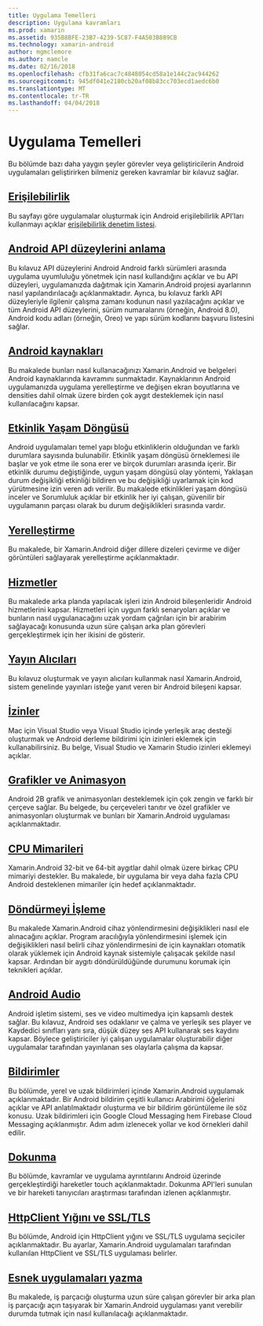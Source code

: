 ```yaml
---
title: Uygulama Temelleri
description: Uygulama kavramları
ms.prod: xamarin
ms.assetid: 935B8BFE-23B7-4239-5C87-F4A503B889CB
ms.technology: xamarin-android
author: mgmclemore
ms.author: mamcle
ms.date: 02/16/2018
ms.openlocfilehash: cfb31fa6cac7c4848054cd58a1e144c2ac944262
ms.sourcegitcommit: 945df041e2180cb20af08b83cc703ecd1aedc6b0
ms.translationtype: MT
ms.contentlocale: tr-TR
ms.lasthandoff: 04/04/2018
---
```

# <a name="application-fundamentals"></a>Uygulama Temelleri

Bu bölümde bazı daha yaygın şeyler görevler veya geliştiricilerin Android uygulamaları geliştirirken bilmeniz gereken kavramlar bir kılavuz sağlar.

## <a name="accessibilityandroidapp-fundamentalsaccessibilitymd"></a>[Erişilebilirlik](~/android/app-fundamentals/accessibility.md)

Bu sayfayı göre uygulamalar oluşturmak için Android erişilebilirlik API'ları kullanmayı açıklar [erişilebilirlik denetim listesi](~/cross-platform/app-fundamentals/accessibility.md).

##  <a name="understanding-android-api-levelsandroidapp-fundamentalsandroid-api-levelsmd"></a>[Android API düzeylerini anlama](~/android/app-fundamentals/android-api-levels.md)

Bu kılavuz API düzeylerini Android Android farklı sürümleri arasında uygulama uyumluluğu yönetmek için nasıl kullandığını açıklar ve bu API düzeyleri, uygulamanızda dağıtmak için Xamarin.Android projesi ayarlarının nasıl yapılandırılacağı açıklanmaktadır. Ayrıca, bu kılavuz farklı API düzeyleriyle ilgilenir çalışma zamanı kodunun nasıl yazılacağını açıklar ve tüm Android API düzeylerini, sürüm numaralarını (örneğin, Android 8.0), Android kodu adları (örneğin, Oreo) ve yapı sürüm kodlarını başvuru listesini sağlar.



##  <a name="resources-in-androidandroidapp-fundamentalsresources-in-androidindexmd"></a>[Android kaynakları](~/android/app-fundamentals/resources-in-android/index.md)

Bu makalede bunları nasıl kullanacağınızı Xamarin.Android ve belgeleri Android kaynaklarında kavramını sunmaktadır. Kaynaklarının Android uygulamanızda uygulama yerelleştirme ve değişen ekran boyutlarına ve densities dahil olmak üzere birden çok aygıt desteklemek için nasıl kullanılacağını kapsar.




##  <a name="activity-lifecycleandroidapp-fundamentalsactivity-lifecycleindexmd"></a>[Etkinlik Yaşam Döngüsü](~/android/app-fundamentals/activity-lifecycle/index.md)

Android uygulamaları temel yapı bloğu etkinliklerin olduğundan ve farklı durumlara sayısında bulunabilir. Etkinlik yaşam döngüsü örneklemesi ile başlar ve yok etme ile sona erer ve birçok durumları arasında içerir. Bir etkinlik durumu değiştiğinde, uygun yaşam döngüsü olay yöntemi, Yaklaşan durum değişikliği etkinliği bildiren ve bu değişikliği uyarlamak için kod yürütmesine izin veren adı verilir. Bu makalede etkinlikleri yaşam döngüsü inceler ve Sorumluluk açıklar bir etkinlik her iyi çalışan, güvenilir bir uygulamanın parçası olarak bu durum değişiklikleri sırasında vardır.

##  <a name="localizationandroidapp-fundamentalslocalizationmd"></a>[Yerelleştirme](~/android/app-fundamentals/localization.md)

Bu makalede, bir Xamarin.Android diğer dillere dizeleri çevirme ve diğer görüntüleri sağlayarak yerelleştirme açıklanmaktadır.

## <a name="servicesandroidapp-fundamentalsservicesindexmd"></a>[Hizmetler](~/android/app-fundamentals/services/index.md)

Bu makalede arka planda yapılacak işleri izin Android bileşenleridir Android hizmetlerini kapsar. Hizmetleri için uygun farklı senaryoları açıklar ve bunların nasıl uygulanacağını uzak yordam çağrıları için bir arabirim sağlayacağı konusunda uzun süre çalışan arka plan görevleri gerçekleştirmek için her ikisini de gösterir.

## <a name="broadcast-receiversandroidapp-fundamentalsbroadcast-receiversmd"></a>[Yayın Alıcıları](~/android/app-fundamentals/broadcast-receivers.md)

Bu kılavuz oluşturmak ve yayın alıcıları kullanmak nasıl Xamarin.Android, sistem genelinde yayınları isteğe yanıt veren bir Android bileşeni kapsar.



##  <a name="permissionsandroidapp-fundamentalspermissionsmd"></a>[İzinler](~/android/app-fundamentals/permissions.md)

Mac için Visual Studio veya Visual Studio içinde yerleşik araç desteği oluşturmak ve Android derleme bildirimi için izinleri eklemek için kullanabilirsiniz. Bu belge, Visual Studio ve Xamarin Studio izinleri eklemeyi açıklar.



##  <a name="graphics-and-animationandroidapp-fundamentalsgraphics-and-animationmd"></a>[Grafikler ve Animasyon](~/android/app-fundamentals/graphics-and-animation.md)

Android 2B grafik ve animasyonları desteklemek için çok zengin ve farklı bir çerçeve sağlar. Bu belgede, bu çerçeveleri tanıtır ve özel grafikler ve animasyonları oluşturmak ve bunları bir Xamarin.Android uygulaması açıklanmaktadır.


##  <a name="cpu-architecturesandroidapp-fundamentalscpu-architecturesmd"></a>[CPU Mimarileri](~/android/app-fundamentals/cpu-architectures.md)

Xamarin.Android 32-bit ve 64-bit aygıtlar dahil olmak üzere birkaç CPU mimariyi destekler. Bu makalede, bir uygulama bir veya daha fazla CPU Android desteklenen mimariler için hedef açıklanmaktadır.




##  <a name="handling-rotationandroidapp-fundamentalshandling-rotationmd"></a>[Döndürmeyi İşleme](~/android/app-fundamentals/handling-rotation.md)

Bu makalede Xamarin.Android cihaz yönlendirmesini değişiklikleri nasıl ele alınacağını açıklar. Program aracılığıyla yönlendirmesini işlemek için değişiklikleri nasıl belirli cihaz yönlendirmesini de için kaynakları otomatik olarak yüklemek için Android kaynak sistemiyle çalışacak şekilde nasıl kapsar. Ardından bir aygıtı döndürüldüğünde durumunu korumak için teknikleri açıklar.



##  <a name="android-audioandroidapp-fundamentalsandroid-audiomd"></a>[Android Audio](~/android/app-fundamentals/android-audio.md)

Android işletim sistemi, ses ve video multimedya için kapsamlı destek sağlar. Bu kılavuz, Android ses odaklanır ve çalma ve yerleşik ses player ve Kaydedici sınıfları yanı sıra, düşük düzey ses API kullanarak ses kaydını kapsar. Böylece geliştiriciler iyi çalışan uygulamalar oluşturabilir diğer uygulamalar tarafından yayınlanan ses olaylarla çalışma da kapsar.




##  <a name="notificationsandroidapp-fundamentalsnotificationsindexmd"></a>[Bildirimler](~/android/app-fundamentals/notifications/index.md)

Bu bölümde, yerel ve uzak bildirimleri içinde Xamarin.Android uygulamak açıklanmaktadır. Bir Android bildirim çeşitli kullanıcı Arabirimi öğelerini açıklar ve API anlatılmaktadır oluşturma ve bir bildirim görüntüleme ile söz konusu. Uzak bildirimleri için Google Cloud Messaging hem Firebase Cloud Messaging açıklanmıştır. Adım adım izlenecek yollar ve kod örnekleri dahil edilir.



##  <a name="touchandroidapp-fundamentalstouchindexmd"></a>[Dokunma](~/android/app-fundamentals/touch/index.md)

Bu bölümde, kavramlar ve uygulama ayrıntılarını Android üzerinde gerçekleştirdiği hareketler touch açıklanmaktadır. Dokunma API'leri sunulan ve bir hareketi tanıyıcıları araştırması tarafından izlenen açıklanmıştır.



##  <a name="httpclient-stack-and-ssltlsandroidapp-fundamentalshttp-stackmd"></a>[HttpClient Yığını ve SSL/TLS](~/android/app-fundamentals/http-stack.md)

Bu bölümde, Android için HttpClient yığını ve SSL/TLS uygulama seçiciler açıklanmaktadır. Bu ayarlar, Xamarin.Android uygulamaları tarafından kullanılan HttpClient ve SSL/TLS uygulaması belirler.


##  <a name="writing-responsive-applicationswriting-responsive-appsmd"></a>[Esnek uygulamaları yazma](writing-responsive-apps.md)

Bu makalede, iş parçacığı oluşturma uzun süre çalışan görevler bir arka plan iş parçacığı açın taşıyarak bir Xamarin.Android uygulaması yanıt verebilir durumda tutmak için nasıl kullanılacağı açıklanmaktadır.